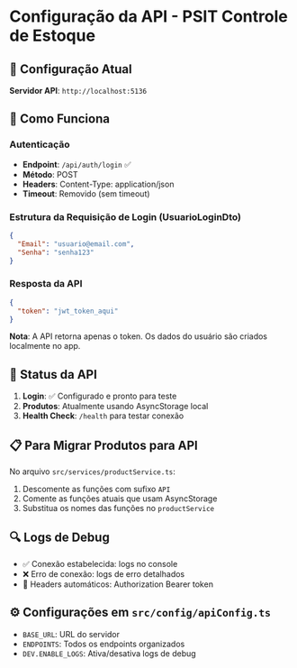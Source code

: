 # Configuração da API - PSIT Controle de Estoque

## 📡 Configuração Atual

**Servidor API**: `http://localhost:5136`

## 🔧 Como Funciona

### Autenticação

- **Endpoint**: `/api/auth/login` ✅
- **Método**: POST
- **Headers**: Content-Type: application/json
- **Timeout**: Removido (sem timeout)

### Estrutura da Requisição de Login (UsuarioLoginDto)

```json
{
  "Email": "usuario@email.com",
  "Senha": "senha123"
}
```

### Resposta da API

```json
{
  "token": "jwt_token_aqui"
}
```

**Nota**: A API retorna apenas o token. Os dados do usuário são criados localmente no app.

## 🚀 Status da API

1. **Login**: ✅ Configurado e pronto para teste
2. **Produtos**: Atualmente usando AsyncStorage local
3. **Health Check**: `/health` para testar conexão

## 📋 Para Migrar Produtos para API

No arquivo `src/services/productService.ts`:

1. Descomente as funções com sufixo `API`
2. Comente as funções atuais que usam AsyncStorage
3. Substitua os nomes das funções no `productService`

## 🔍 Logs de Debug

- ✅ Conexão estabelecida: logs no console
- ❌ Erro de conexão: logs de erro detalhados
- 📝 Headers automáticos: Authorization Bearer token

## ⚙️ Configurações em `src/config/apiConfig.ts`

- `BASE_URL`: URL do servidor
- `ENDPOINTS`: Todos os endpoints organizados
- `DEV.ENABLE_LOGS`: Ativa/desativa logs de debug
